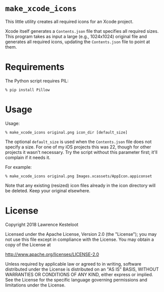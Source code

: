 # `make_xcode_icons`

This little utility creates all required icons for an Xcode project.

Xcode itself generates a `Contents.json` file that specifies all required
sizes. This program takes as input a large (e.g., 1024x1024) original file and
generates all required icons, updating the `Contents.json` file to point at
them.

# Requirements

The Python script requires PIL:

    % pip install Pillow

# Usage

Usage:

    % make_xcode_icons original.png icon_dir [default_size]

The optional `default_size` is used when the `Contents.json` file does not
specify a size. For one of my iOS projects this was 22, though for other
projects it wasn't necessary. Try the script without this parameter first;
it'll complain if it needs it.

For example:

    % make_xcode_icons original.png Images.xcassets/AppIcon.appiconset

Note that any existing (resized) icon files already in the icon directory
will be deleted. Keep your original elsewhere.

# License

Copyright 2018 Lawrence Kesteloot

Licensed under the Apache License, Version 2.0 (the "License");
you may not use this file except in compliance with the License.
You may obtain a copy of the License at

   http://www.apache.org/licenses/LICENSE-2.0

Unless required by applicable law or agreed to in writing, software
distributed under the License is distributed on an "AS IS" BASIS,
WITHOUT WARRANTIES OR CONDITIONS OF ANY KIND, either express or implied.
See the License for the specific language governing permissions and
limitations under the License.
